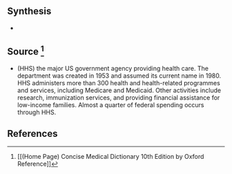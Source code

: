 ## Synthesis
- 
## Source [^1]
- (HHS) the major US government agency providing health care. The department was created in 1953 and assumed its current name in 1980. HHS administers more than 300 health and health-related programmes and services, including Medicare and Medicaid. Other activities include research, immunization services, and providing financial assistance for low-income families. Almost a quarter of federal spending occurs through HHS.
## References

[^1]: [[(Home Page) Concise Medical Dictionary 10th Edition by Oxford Reference]]
